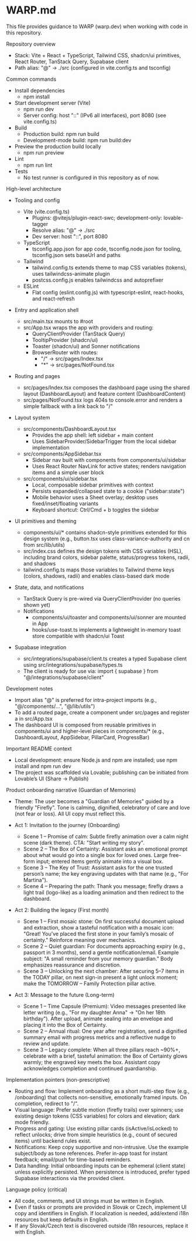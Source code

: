 # WARP.md

This file provides guidance to WARP (warp.dev) when working with code in this repository.

Repository overview
- Stack: Vite + React + TypeScript, Tailwind CSS, shadcn/ui primitives, React Router, TanStack Query, Supabase client
- Path alias: "@" -> ./src (configured in vite.config.ts and tsconfig)

Common commands
- Install dependencies
  - npm install
- Start development server (Vite)
  - npm run dev
  - Server config: host "::" (IPv6 all interfaces), port 8080 (see vite.config.ts)
- Build
  - Production build: npm run build
  - Development-mode build: npm run build:dev
- Preview the production build locally
  - npm run preview
- Lint
  - npm run lint
- Tests
  - No test runner is configured in this repository as of now.

High-level architecture
- Tooling and config
  - Vite (vite.config.ts)
    - Plugins: @vitejs/plugin-react-swc; development-only: lovable-tagger
    - Resolve alias: "@" -> ./src
    - Dev server: host "::", port 8080
  - TypeScript
    - tsconfig.app.json for app code, tsconfig.node.json for tooling, tsconfig.json sets baseUrl and paths
  - Tailwind
    - tailwind.config.ts extends theme to map CSS variables (tokens), uses tailwindcss-animate plugin
    - postcss.config.js enables tailwindcss and autoprefixer
  - ESLint
    - Flat config (eslint.config.js) with typescript-eslint, react-hooks, and react-refresh

- Entry and application shell
  - src/main.tsx mounts <App /> to #root
  - src/App.tsx wraps the app with providers and routing:
    - QueryClientProvider (TanStack Query)
    - TooltipProvider (shadcn/ui)
    - Toaster (shadcn/ui) and Sonner notifications
    - BrowserRouter with routes:
      - "/" -> src/pages/Index.tsx
      - "*" -> src/pages/NotFound.tsx

- Routing and pages
  - src/pages/Index.tsx composes the dashboard page using the shared layout (DashboardLayout) and feature content (DashboardContent)
  - src/pages/NotFound.tsx logs 404s to console.error and renders a simple fallback with a link back to "/"

- Layout system
  - src/components/DashboardLayout.tsx
    - Provides the app shell: left sidebar + main content
    - Uses SidebarProvider/SidebarTrigger from the local sidebar implementation
  - src/components/AppSidebar.tsx
    - Sidebar nav built with components from components/ui/sidebar
    - Uses React Router NavLink for active states; renders navigation items and a simple user block
  - src/components/ui/sidebar.tsx
    - Local, composable sidebar primitives with context
    - Persists expanded/collapsed state to a cookie ("sidebar:state")
    - Mobile behavior uses a Sheet overlay; desktop uses fixed/inset/floating variants
    - Keyboard shortcut: Ctrl/Cmd + b toggles the sidebar

- UI primitives and theming
  - components/ui/* contains shadcn-style primitives extended for this design system (e.g., button.tsx uses class-variance-authority and cn from src/lib/utils)
  - src/index.css defines the design tokens with CSS variables (HSL), including brand colors, sidebar palette, status/progress tokens, radii, and shadows
  - tailwind.config.ts maps those variables to Tailwind theme keys (colors, shadows, radii) and enables class-based dark mode

- State, data, and notifications
  - TanStack Query is pre-wired via QueryClientProvider (no queries shown yet)
  - Notifications
    - components/ui/toaster and components/ui/sonner are mounted in App
    - hooks/use-toast.ts implements a lightweight in-memory toast store compatible with shadcn/ui Toast

- Supabase integration
  - src/integrations/supabase/client.ts creates a typed Supabase client using src/integrations/supabase/types.ts
  - The client is ready for use via: import { supabase } from "@/integrations/supabase/client"

Development notes
- Import alias "@" is preferred for intra-project imports (e.g., "@/components/...", "@/lib/utils")
- To add a routed page, create a component under src/pages and register a <Route> in src/App.tsx
- The dashboard UI is composed from reusable primitives in components/ui and higher-level pieces in components/* (e.g., DashboardLayout, AppSidebar, PillarCard, ProgressBar)

Important README context
- Local development: ensure Node.js and npm are installed; use npm install and npm run dev
- The project was scaffolded via Lovable; publishing can be initiated from Lovable’s UI (Share -> Publish)

Product onboarding narrative (Guardian of Memories)
- Theme: The user becomes a "Guardian of Memories" guided by a friendly "Firefly". Tone is calming, dignified, celebratory of care and love (not fear or loss). All UI copy must reflect this.

- Act 1: Invitation to the journey (Onboarding)
  - Scene 1 – Promise of calm: Subtle firefly animation over a calm night scene (dark theme). CTA: "Start writing my story".
  - Scene 2 – The Box of Certainty: Assistant asks an emotional prompt about what would go into a single box for loved ones. Large free-form input; entered items gently animate into a visual box.
  - Scene 3 – The Key of Trust: Assistant asks for the one trusted person’s name; the key engraving updates with that name (e.g., "For Martina").
  - Scene 4 – Preparing the path: Thank you message; firefly draws a light trail (logo-like) as a loading animation and then redirect to the dashboard.

- Act 2: Building the legacy (First month)
  - Scene 1 – First mosaic stone: On first successful document upload and extraction, show a tasteful notification with a mosaic icon: "Great! You’ve placed the first stone in your family’s mosaic of certainty." Reinforce meaning over mechanics.
  - Scene 2 – Quiet guardian: For documents approaching expiry (e.g., passport in 3 months), send a gentle notification/email. Example subject: "A small reminder from your memory guardian." Body emphasizes reassurance and discretion.
  - Scene 3 – Unlocking the next chamber: After securing 5–7 items in the TODAY pillar, on next sign-in present a light unlock moment; make the TOMORROW – Family Protection pillar active.

- Act 3: Message to the future (Long-term)
  - Scene 1 – Time Capsule (Premium): Video messages presented like letter writing (e.g., "For my daughter Anna" → "On her 18th birthday"). After upload, animate sealing into an envelope and placing it into the Box of Certainty.
  - Scene 2 – Annual ritual: One year after registration, send a dignified summary email with progress metrics and a reflective nudge to review and update.
  - Scene 3 – Legacy complete: When all three pillars reach ~90%+, celebrate with a brief, tasteful animation: the Box of Certainty glows warmly; the engraved key meets the box. Assistant copy acknowledges completion and continued guardianship.

Implementation pointers (non-prescriptive)
- Routing and flow: Implement onboarding as a short multi-step flow (e.g., /onboarding) that collects non-sensitive, emotionally framed inputs. On completion, redirect to "/".
- Visual language: Prefer subtle motion (firefly trails) over spinners; use existing design tokens (CSS variables) for colors and elevation; dark mode friendly.
- Progress and gating: Use existing pillar cards (isActive/isLocked) to reflect unlocks; drive from simple heuristics (e.g., count of secured items) until backend rules exist.
- Notifications: Keep copy supportive and non-intrusive. Use the example subject/body as tone references. Prefer in-app toast for instant feedback; email/push for time-based reminders.
- Data handling: Initial onboarding inputs can be ephemeral (client state) unless explicitly persisted. When persistence is introduced, prefer typed Supabase interactions via the provided client.

Language policy (critical)
- All code, comments, and UI strings must be written in English.
- Even if tasks or prompts are provided in Slovak or Czech, implement UI copy and identifiers in English. If localization is needed, add/extend i18n resources but keep defaults in English.
- If any Slovak/Czech text is discovered outside i18n resources, replace it with English.
